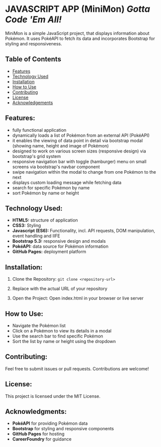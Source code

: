 # JAVASCRIPT APP (MiniMon) *Gotta Code 'Em All!*
MiniMon is a simple JavaScript project, that displays information about Pokémon. It uses PokéAPI to fetch its data and incorporates Bootstrap for styling and responsiveness.

## Table of Contents
- [Features](#features)
- [Technology Used](#technology)
- [Installation](#installation)
- [How to Use](#howTo)
- [Contributing](#contributing)
- [License](#license)
- [Acknowledgements](#acknowledgements)

## <a name="features"></a>Features:
- fully functional application
- dynamically loads a list of Pokémon from an external API (PokéAPI)
- it enables the viewing of data point in detail via bootstrap modal (showing name, height and image of Pokémon)
- designed to work on various screen sizes (responsive design) via bootstrap's grid system
- responsive navigation bar with toggle (hamburger) menu on small screens via bootstrap's navbar component
- swipe navigation within the modal to change from one Pokémon to the next
- displays custom loading message while fetching data
- search for specific Pokémon by name
- sort Pokémon by name or height

## <a name="technology"></a>Technology Used:
- **HTML5:** structure of application
- **CSS3:** Styling 
- **Javascript (ES6):** Functionality, incl. API requests, DOM manipulation, event handling and IIFE
- **Bootstrap 5.3:** responsive design and modals
- **PokéAPI:** data source for Pokémon information
- **GitHub Pages:** deployment platform

## <a name="installation"></a>Installation:
1. Clone the Repository: `git clone <repository-url>`

2. Replace <repository-url> with the actual URL of your repository

3. Open the Project: Open index.html in your browser or live server

## <a name="howTo"></a>How to Use:
- Navigate the Pokémon list
- Click on a Pokémon to view its details in a modal
- Use the search bar to find specific Pokémon
- Sort the list by name or height using the dropdown

## <a name="contributing"></a>Contributing:
Feel free to submit issues or pull requests. Contributions are welcome!

## <a name="license"></a>License:
This project is licensed under the MIT License.

## <a name="acknowledgements"></a>Acknowledgments:
- **PokéAPI** for providing Pokémon data
- **Bootstrap** for styling and responsive components
- **GitHub Pages** for hosting
- **CareerFoundry** for guidance
